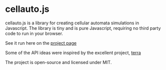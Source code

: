 cellauto.js
=====

cellauto.js is a library for creating cellular automata simulations in Javascript.  The library is tiny and
is pure Javascript, requiring no third party code to run in your browser.

See it run here on the [project page](http://sanojian.github.io/cellauto/)

Some of the API ideas were inspired by the excellent project, [terra](http://rileyjshaw.com/terra/)

The project is open-source and licensed under MIT.
